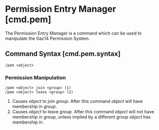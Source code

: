 # Permission Entry Manager [cmd.pem]

The Permission Entry Manager is a command which can be used to manipulate the Gac14 Permission System. 

## Command Syntax [cmd.pem.syntax]

```
/pem <object>
```

### Permission Manipulation

```
/pem <object> join <group> (1)
/pem <object> leave <group> (2)
```

1. Causes *object* to join *group*. After this command *object* will have membership in *group*. 
2. Causes *object* to leave *group*. After this command *object* will not have membership in *group*, unless implied by a different group *object* has membership in. 



